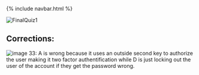 {% include navbar.html %}

![FinalQuiz1](https://user-images.githubusercontent.com/60956151/164321794-1ac20e3c-db13-468f-9f4e-a5ceea816b4d.PNG)

## Corrections:
![image](https://user-images.githubusercontent.com/60956151/164322146-d555ccd6-2f48-46d8-87b2-ee7c721bb2e9.png)
33: A is wrong because it uses an outside second key to authorize the user making it two factor authentification while D is just locking out the user of the account if they get the password wrong.
